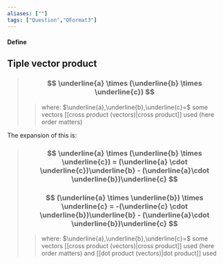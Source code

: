 ```yaml
---
aliases: [""]
tags: ["Question","QFormat3"]
---
```


#### Define
## Tiple vector product

> ### $$ \underline{a} \times (\underline{b} \times \underline{c})  $$ 
>> where:
>> $\underline{a},\underline{b},\underline{c}=$ some vectors
>> [[cross product (vectors)|cross product]] used (here order matters)

The expansion of this is:

> ### $$ \underline{a} \times (\underline{b} \times \underline{c}) = (\underline{a} \cdot \underline{c})\underline{b} - (\underline{a}\cdot \underline{b})\underline{c} $$ 
> ### $$ (\underline{a} \times \underline{b}) \times \underline{c} = -(\underline{c} \cdot \underline{b})\underline{b} - (\underline{a}\cdot \underline{b})\underline{c} $$ 
>> where:
>> $\underline{a},\underline{b},\underline{c}=$ some vectors
>> [[cross product (vectors)|cross product]] used (here order matters) and [[dot product (vectors)|dot product]] used

